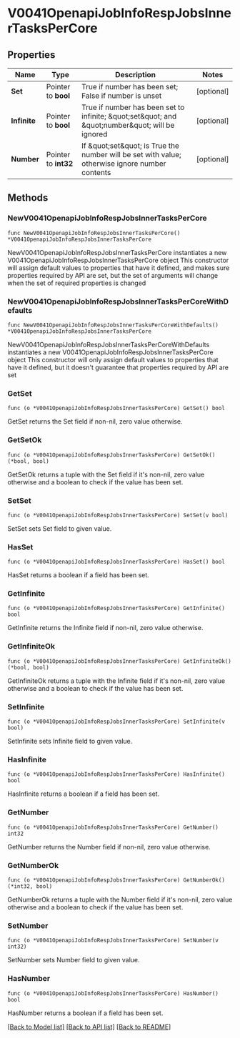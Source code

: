 # V0041OpenapiJobInfoRespJobsInnerTasksPerCore

## Properties

Name | Type | Description | Notes
------------ | ------------- | ------------- | -------------
**Set** | Pointer to **bool** | True if number has been set; False if number is unset | [optional] 
**Infinite** | Pointer to **bool** | True if number has been set to infinite; \&quot;set\&quot; and \&quot;number\&quot; will be ignored | [optional] 
**Number** | Pointer to **int32** | If \&quot;set\&quot; is True the number will be set with value; otherwise ignore number contents | [optional] 

## Methods

### NewV0041OpenapiJobInfoRespJobsInnerTasksPerCore

`func NewV0041OpenapiJobInfoRespJobsInnerTasksPerCore() *V0041OpenapiJobInfoRespJobsInnerTasksPerCore`

NewV0041OpenapiJobInfoRespJobsInnerTasksPerCore instantiates a new V0041OpenapiJobInfoRespJobsInnerTasksPerCore object
This constructor will assign default values to properties that have it defined,
and makes sure properties required by API are set, but the set of arguments
will change when the set of required properties is changed

### NewV0041OpenapiJobInfoRespJobsInnerTasksPerCoreWithDefaults

`func NewV0041OpenapiJobInfoRespJobsInnerTasksPerCoreWithDefaults() *V0041OpenapiJobInfoRespJobsInnerTasksPerCore`

NewV0041OpenapiJobInfoRespJobsInnerTasksPerCoreWithDefaults instantiates a new V0041OpenapiJobInfoRespJobsInnerTasksPerCore object
This constructor will only assign default values to properties that have it defined,
but it doesn't guarantee that properties required by API are set

### GetSet

`func (o *V0041OpenapiJobInfoRespJobsInnerTasksPerCore) GetSet() bool`

GetSet returns the Set field if non-nil, zero value otherwise.

### GetSetOk

`func (o *V0041OpenapiJobInfoRespJobsInnerTasksPerCore) GetSetOk() (*bool, bool)`

GetSetOk returns a tuple with the Set field if it's non-nil, zero value otherwise
and a boolean to check if the value has been set.

### SetSet

`func (o *V0041OpenapiJobInfoRespJobsInnerTasksPerCore) SetSet(v bool)`

SetSet sets Set field to given value.

### HasSet

`func (o *V0041OpenapiJobInfoRespJobsInnerTasksPerCore) HasSet() bool`

HasSet returns a boolean if a field has been set.

### GetInfinite

`func (o *V0041OpenapiJobInfoRespJobsInnerTasksPerCore) GetInfinite() bool`

GetInfinite returns the Infinite field if non-nil, zero value otherwise.

### GetInfiniteOk

`func (o *V0041OpenapiJobInfoRespJobsInnerTasksPerCore) GetInfiniteOk() (*bool, bool)`

GetInfiniteOk returns a tuple with the Infinite field if it's non-nil, zero value otherwise
and a boolean to check if the value has been set.

### SetInfinite

`func (o *V0041OpenapiJobInfoRespJobsInnerTasksPerCore) SetInfinite(v bool)`

SetInfinite sets Infinite field to given value.

### HasInfinite

`func (o *V0041OpenapiJobInfoRespJobsInnerTasksPerCore) HasInfinite() bool`

HasInfinite returns a boolean if a field has been set.

### GetNumber

`func (o *V0041OpenapiJobInfoRespJobsInnerTasksPerCore) GetNumber() int32`

GetNumber returns the Number field if non-nil, zero value otherwise.

### GetNumberOk

`func (o *V0041OpenapiJobInfoRespJobsInnerTasksPerCore) GetNumberOk() (*int32, bool)`

GetNumberOk returns a tuple with the Number field if it's non-nil, zero value otherwise
and a boolean to check if the value has been set.

### SetNumber

`func (o *V0041OpenapiJobInfoRespJobsInnerTasksPerCore) SetNumber(v int32)`

SetNumber sets Number field to given value.

### HasNumber

`func (o *V0041OpenapiJobInfoRespJobsInnerTasksPerCore) HasNumber() bool`

HasNumber returns a boolean if a field has been set.


[[Back to Model list]](../README.md#documentation-for-models) [[Back to API list]](../README.md#documentation-for-api-endpoints) [[Back to README]](../README.md)


